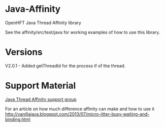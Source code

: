 Java-Affinity
=============

OpenHFT Java Thread Affinity library

See the affinity/src/test/java for working examples of how to use this library.

Versions
======

V2.0.1 - Added getThreadId for the process if of the thread.

Support Material
============

[Java Thread Affinity support group](https://groups.google.com/forum/?hl=en-GB#!forum/java-thread-affinity)

For an article on how much difference affinity can make and how to use it http://vanillajava.blogspot.com/2013/07/micro-jitter-busy-waiting-and-binding.html
